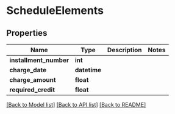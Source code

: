 # ScheduleElements

## Properties
Name | Type | Description | Notes
------------ | ------------- | ------------- | -------------
**installment_number** | **int** |  | 
**charge_date** | **datetime** |  | 
**charge_amount** | **float** |  | 
**required_credit** | **float** |  | 

[[Back to Model list]](../README.md#documentation-for-models) [[Back to API list]](../README.md#documentation-for-api-endpoints) [[Back to README]](../README.md)


